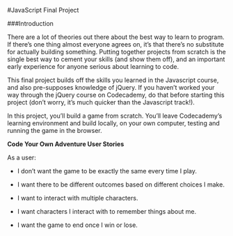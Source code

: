 #JavaScript Final Project


###Introduction

There are a lot of theories out there about the best way to learn to program. If there’s one thing almost everyone agrees on, it’s that there’s no substitute for actually building something. Putting together projects from scratch is the single best way to cement your skills (and show them off), and an important early experience for anyone serious about learning to code.

This final project builds off the skills you learned in the Javascript course, and also pre-supposes knowledge of jQuery. If you haven’t worked your way through the jQuery course on Codecademy, do that before starting this project (don’t worry, it’s much quicker than the Javascript track!).

In this project, you’ll build a game from scratch. You’ll leave Codecademy’s learning environment and build locally, on your own computer, testing and running the game in the browser.


**Code Your Own Adventure User Stories**

As a user:

- I don’t want the game to be exactly the same every time I play.

- I want there to be different outcomes based on different choices I make.

- I want to interact with multiple characters.

- I want characters I interact with to remember things about me.

- I want the game to end once I win or lose.


